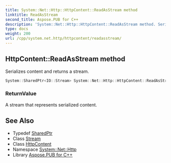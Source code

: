 ```yaml
---
title: System::Net::Http::HttpContent::ReadAsStream method
linktitle: ReadAsStream
second_title: Aspose.PUB for C++
description: 'System::Net::Http::HttpContent::ReadAsStream method. Serializes content and returns a stream in C++.'
type: docs
weight: 200
url: /cpp/system.net.http/httpcontent/readasstream/
---
```

## HttpContent::ReadAsStream method


Serializes content and returns a stream.

```cpp
System::SharedPtr<IO::Stream> System::Net::Http::HttpContent::ReadAsStream()
```


### ReturnValue

A stream that represents serialized content.

## See Also

* Typedef [SharedPtr](../../../system/sharedptr/)
* Class [Stream](../../../system.io/stream/)
* Class [HttpContent](../)
* Namespace [System::Net::Http](../../)
* Library [Aspose.PUB for C++](../../../)
